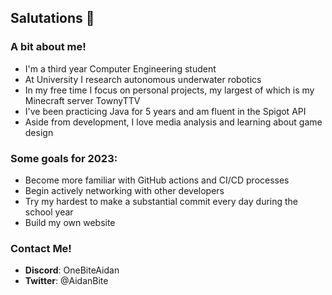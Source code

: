 ## Salutations 👋
### A bit about me!
- I'm a third year Computer Engineering student
- At University I research autonomous underwater robotics
- In my free time I focus on personal projects, my largest of which is my Minecraft server TownyTTV
- I've been practicing Java for 5 years and am fluent in the Spigot API 
- Aside from development, I love media analysis and learning about game design

### Some goals for 2023:
- Become more familiar with GitHub actions and CI/CD processes
- Begin actively networking with other developers
- Try my hardest to make a substantial commit every day during the school year
- Build my own website

### Contact Me!
- **Discord**: OneBiteAidan
- **Twitter**: @AidanBite
  
